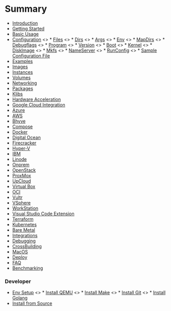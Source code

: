 # Summary

* [Introduction](introduction.md)
* [Getting Started](getting_started.md)
* [Basic Usage](basic_usage.md)
* [Configuration](configuration.md)
    <> * [Files](configuration.md#files)
    <> * [Dirs](configuration.md#dirs)
    <> * [Args](configuration.md#args)
    <> * [Env](configuration.md#env)
    <> * [MapDirs](configuration.md#mapdirs)
    <> * [Debugflags](configuration.md#debugflags)
    <> * [Program](configuration.md#program)
    <> * [Version](configuration.md#version)
    <> * [Boot](configuration.md#boot)
    <> * [Kernel](configuration.md#kernel)
    <> * [DiskImage](configuration.md#diskimage)
    <> * [Mkfs](configuration.md#mkfs)
    <> * [NameServer](configuration.md#nameserver)
    <> * [RunConfig](configuration.md#runconfig)
    <> * [Sample Configuration File](configuration.md#sample)
* [Examples](examples.md)
* [Images](images.md)
* [Instances](instances.md)
* [Volumes](volumes.md)
* [Networking](networking.md)
* [Packages](packages.md)
* [Klibs](klibs.md)
* [Hardware Acceleration](acceleration.md)
* [Google Cloud Integration](google_cloud.md)
* [Azure](azure.md)
* [AWS](aws.md)
* [Bhyve](bhyve.md)
* [Compose](compose.md)
* [Docker](docker.md)
* [Digital Ocean](digital_ocean.md)
* [Firecracker](firecracker.md)
* [Hyper-V](hyper-v.md)
* [IBM](ibm.md)
* [Linode](linode.md)
* [Onprem](onprem.md)
* [OpenStack](openstack.md)
* [ProxMox](proxmox.md)
* [UpCloud](upcloud.md)
* [Virtual Box](virtual_box.md)
* [OCI](oci.md)
* [Vultr](vultr.md)
* [VSphere](vsphere.md)
* [WorkStation](workstation.md)
* [Visual Studio Code Extension](vscode.md)
* [Terraform](terraform.md)
* [Kubernetes](k8s.md)
* [Bare Metal](bare_metal.md)
* [Integrations](integrations.md)
* [Debugging](debugging.md)
* [CrossBuilding](crossbuilding.md)
* [MacOS](mac.md)
* [Deploy](deploy.md)
* [FAQ](faq.md)
* [Benchmarking](benchmarking.md)

### Developer
* [Env Setup](env-setup.md)
    <> * [Install QEMU](prerequisites.md#qemu)
    <> * [Install Make](prerequisites.md#make)
    <> * [Install Git](prerequisites.md#git)
    <> * [Install Golang](prerequisites.md#go)
* [Install from Source](source-installation.md)
